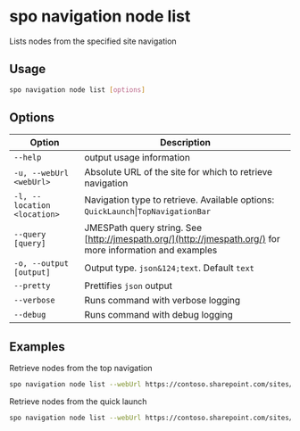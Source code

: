 # spo navigation node list

Lists nodes from the specified site navigation

## Usage

```sh
spo navigation node list [options]
```

## Options

Option|Description
------|-----------
`--help`|output usage information
`-u, --webUrl <webUrl>`|Absolute URL of the site for which to retrieve navigation
`-l, --location <location>`|Navigation type to retrieve. Available options: `QuickLaunch`&#x7c;`TopNavigationBar`
`--query [query]`|JMESPath query string. See [http://jmespath.org/](http://jmespath.org/) for more information and examples
`-o, --output [output]`|Output type. <code>json&124;text</code>. Default `text`
`--pretty`|Prettifies `json` output
`--verbose`|Runs command with verbose logging
`--debug`|Runs command with debug logging

## Examples

Retrieve nodes from the top navigation

```sh
spo navigation node list --webUrl https://contoso.sharepoint.com/sites/team-a --location TopNavigationBar
```

Retrieve nodes from the quick launch

```sh
spo navigation node list --webUrl https://contoso.sharepoint.com/sites/team-a --location QuickLaunch
```